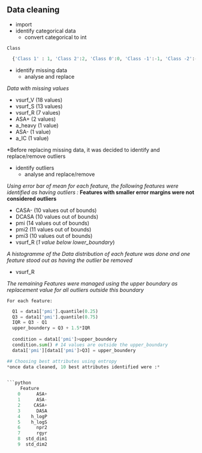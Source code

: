 ## Data cleaning

- import
- identify categorical data
    - convert categorical to int

`Class`
```python
  {'Class 1' : 1, 'Class 2':2, 'Class 0':0, 'Class -1':-1, 'Class -2':-2}
```
- identify missing data
    - analyse and replace
      
 *Data with missing values*
- vsurf_V (18 values)
- vsurf_S (13 values)
- vsurf_R (7 values)
- ASA+  (2 values)
- a_heavy (1 value)
- ASA- (1 value)
- a_IC (1 value)

*Before replacing missing data, it was decided to identify and replace/remove outliers

- identify outliers 
    - analyse and replace/remove

*Using error bar of mean for each feature, the following features were identified as having outliers :*
**Features with smaller error margins were not considered outliers**
- CASA- (10 values out of bounds)
- DCASA (10 values out of bounds)
- pmi (14 values out of bounds)
- pmi2 (11 values out of bounds)
- pmi3 (10 values out of bounds)
- vsurf_R (*1 value below lower_boundary*)

*A histogramme of the Data distribution of each feature was done and one feature stood out as having the outlier be removed*

- vsurf_R

*The remaining Features were managed using the upper boundary as replacement value for all outliers outside this boundary*

`For each feature:`
```python
  Q1 = data1['pmi'].quantile(0.25)
  Q3 = data1['pmi'].quantile(0.75)
  IQR = Q3 - Q1
  upper_boundery = Q3 + 1.5*IQR
  
  condition = data1['pmi']>upper_boundery
  condition.sum() # 14 values are outside the upper_boundary
  data1['pmi'][data1['pmi']>Q3] = upper_boundery

## Choosing best attributes using entropy
*once data cleaned, 10 best attributes identified were :*


```python
     Feature
    0      ASA+
    1      ASA-
    2     CASA+
    3      DASA
    4    h_logP
    5    h_logS
    6      npr2
    7      rgyr
    8  std_dim1
    9  std_dim2
```


